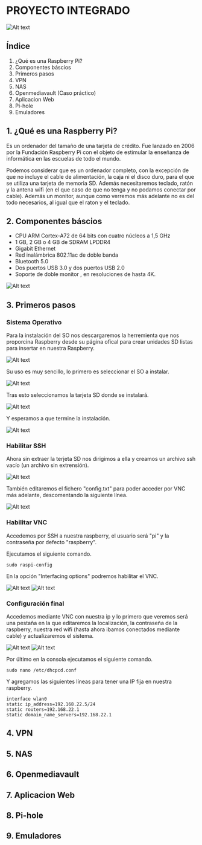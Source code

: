 # **PROYECTO INTEGRADO**

![Alt text](capturas/logo.png?raw=true "Logo")

## **Índice**
1. ¿Qué es una Raspberry Pi?
2. Componentes báscios
3. Primeros pasos
4. VPN
5. NAS
6. Openmediavault (Caso práctico)
7. Aplicacion Web
8. Pi-hole
9. Emuladores

## **1. ¿Qué es una Raspberry Pi?**
Es un ordenador del tamaño de una tarjeta de crédito. Fue lanzado en 2006 por la Fundación Raspberry Pi con el objeto de estimular la enseñanza de informática en las escuelas de todo el mundo.

Podemos considerar que es un ordenador completo, con la excepción de que no incluye el cable de alimentación, la caja ni el disco duro, para el que se utiliza una tarjeta de memoria SD. Además necesitaremos teclado, ratón y la antena wifi (en el que caso de que no tenga y no podamos conectar por cable). Además un monitor, aunque como verremos más adelante no es del todo necesarios, al igual que el raton y el teclado.

## **2. Componentes báscios**
* CPU ARM Cortex-A72 de 64 bits con cuatro núcleos a 1,5 GHz
* 1 GB, 2 GB o 4 GB de SDRAM LPDDR4
* Gigabit Ethernet
* Red inalámbrica 802.11ac de doble banda
* Bluetooth 5.0
* Dos puertos USB 3.0 y dos puertos USB 2.0
* Soporte de doble monitor , en resoluciones de hasta 4K.

![Alt text](capturas/raspberry.png?raw=true "Raspberry")

## **3. Primeros pasos**

### Sistema Operativo
Para la instalación del SO nos descargaremos la herremienta que nos proporcina Raspberry desde su página ofical para crear unidades SD listas para insertar en nuestra Raspberry.

![Alt text](capturas/primerospasos/1.png?raw=true "Imager")

Su uso es muy sencillo, lo primero es seleccionar el SO a instalar.

![Alt text](capturas/primerospasos/2.png?raw=true "Selección SO")

Tras esto seleccionamos la tarjeta SD donde se instalará.

![Alt text](capturas/primerospasos/3.png?raw=true "Selección SD")

Y esperamos a que termine la instalación.

![Alt text](capturas/primerospasos/4.png?raw=true "Instalación")

### Habilitar SSH
Ahora sin extraer la terjeta SD nos dirigimos a ella y creamos un archivo ssh vacío (un archivo sin extrensión).

![Alt text](capturas/primerospasos/5.png?raw=true "Crear SSH")

También editaremos el fichero "config.txt" para poder acceder por VNC más adelante, descomentando la siguiente línea.

![Alt text](capturas/primerospasos/6.png?raw=true "Descomentar línea VNC")

### Habilitar VNC
Accedemos por SSH a nuestra raspberry, el usuario será "pi" y la contraseña por defecto "raspberry".

Ejecutamos el siguiente comando.
```
sudo raspi-config
```

En la opción "Interfacing options" podremos habilitar el VNC.

![Alt text](capturas/primerospasos/7.png?raw=true "Interfacing options")
![Alt text](capturas/primerospasos/8.png?raw=true "Habilitar VNC")

### Configuración final
Accedemos mediante VNC con nuestra ip y lo primero que veremos será una pestaña en la que editaremos la localización, la contraseña de la raspberry, nuestra red wifi (hasta ahora ibamos conectados mediante cable) y actualizaremos el sistema.

![Alt text](capturas/primerospasos/9.png?raw=true "Conectar por VNC")
![Alt text](capturas/primerospasos/10.png?raw=true "Configuración inicial")

Por último en la consola ejecutamos el siguiente comando.
```
sudo nano /etc/dhcpcd.conf
```

Y agregamos las siguientes líneas para tener una IP fija en nuestra raspberry.
```
interface wlan0
static ip_address=192.168.22.5/24
static routers=192.168.22.1
static domain_name_servers=192.168.22.1
```

## **4. VPN**

## **5. NAS**

## **6. Openmediavault**

## **7. Aplicacion Web**

## **8. Pi-hole**

## **9. Emuladores**